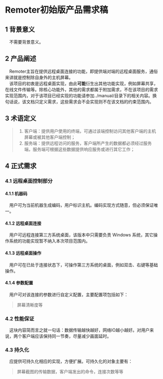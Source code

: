 # Remoter初始版产品需求稿
## 1 背景意义
&emsp;不需要背景意义。<br>
## 2 产品阐述
&emsp;Remoter主旨在提供远程桌面连接的功能，即提供端对端的远程桌面服务，通俗来讲就是控制除自身外的主机屏幕。<br>
&emsp;该项目的初衷是远程桌面实现，由此**可能**衍生出其他功能实现，例如屏幕共享，在线文件传输等。除核心功能外，其他的需求都属于附加需求，不在该项目的需求实现范围内，对于该项目已经实现的功能请参加../manual/目录下的相关内容。换句话说，该文档只定义需求，这些需求会不会实现则不在该文档的约束范围内。<br>
## 3 术语定义
> 1. 客户端：提供用户使用的终端，可通过该端控制访问其他客户端的主机屏幕或被其他客户端控制；
> 2. 服务端：提供远程访问的服务，客户端所产生的数据都必须经过服务端，服务端可根据这些数据提供响应服务或进行其它工作；

## 4 正式需求
### 4.1 远程桌面控制部分
#### 4.1.1 机器码
&emsp;用户可为当前机器生成编码，用户标识主机。编码实现方式随意，但必须保证唯一。
#### 4.1.2 远程桌面连接
&emsp;用户可远程连接第三方系统桌面，该版本中只需要负责 Windows 系统，其它操作系统的功能实现暂不纳入本次项目范围内。<br>
#### 4.1.3 远程桌面操作
&emsp;用户可在已处于连接状态下，可操作第三方系统的桌面，例如双击、右键等基础操作。
#### 4.1.4 参数配置
&emsp;用户可对该连接的参数进行自定义配置，主要配置项包括如下：
> 屏幕清晰度等
### 4.2 性能保证
&emsp;这块内容简而言之就一句话：数据传输越快越好，网络IO越小越好。对用户来说，两个客户端应该保持同一节奏，尽量减少画面延时。
### 4.3 持久化
&emsp;应提供可持久化相应的实现，方便扩展。可持久化的对象主要有：
> 屏幕截图的传输数据，客户端发出的命令，连接次数等等
